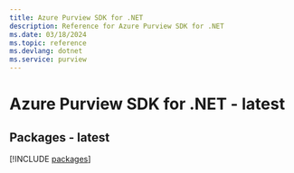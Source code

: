 ```yaml
---
title: Azure Purview SDK for .NET
description: Reference for Azure Purview SDK for .NET
ms.date: 03/18/2024
ms.topic: reference
ms.devlang: dotnet
ms.service: purview
---
```

# Azure Purview SDK for .NET - latest
## Packages - latest
[!INCLUDE [packages](purview-index.md)]